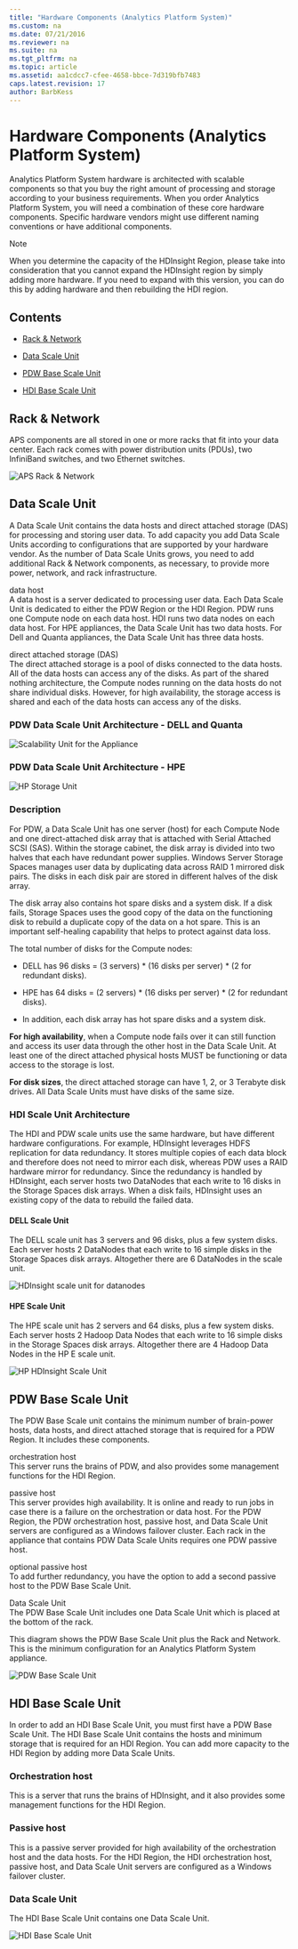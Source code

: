 ```yaml
---
title: "Hardware Components (Analytics Platform System)"
ms.custom: na
ms.date: 07/21/2016
ms.reviewer: na
ms.suite: na
ms.tgt_pltfrm: na
ms.topic: article
ms.assetid: aa1cdcc7-cfee-4658-bbce-7d319bfb7483
caps.latest.revision: 17
author: BarbKess
---
```

# Hardware Components (Analytics Platform System)
Analytics Platform System hardware is architected with scalable components so that you buy the right amount of processing and storage according to your business requirements. When you order Analytics Platform System, you will need a combination of these core hardware components. Specific hardware vendors might use different naming conventions or have additional components.  
  
> [!NOTE]  
> When you determine the capacity of the HDInsight Region, please take into consideration that you cannot expand the HDInsight region by simply adding more hardware. If you need to expand with this version, you can do this by adding hardware and then rebuilding the HDI region.  
  
## Contents  
  
-   [Rack & Network](#rackandnetwork)  
  
-   [Data Scale Unit](#datascaleunit)  
  
-   [PDW Base Scale Unit](#pdwbasescaleunit)  
  
-   [HDI Base Scale Unit](#hdibasescaleunit)  
  
## <a name="rackandnetwork"></a>Rack & Network  
APS components are all stored in one or more racks that fit into your data center. Each rack comes with power distribution units (PDUs), two InfiniBand switches, and two Ethernet switches.  
  
![APS Rack & Network](../architecture/media/APS_HW_RackAndNetwork.png "APS_HW_RackAndNetwork")  
  
## <a name="datascaleunit"></a>Data Scale Unit  
A Data Scale Unit contains the data hosts and direct attached storage (DAS) for processing and storing user data. To add capacity you add Data Scale Units according to configurations that are supported by your hardware vendor. As the number of Data Scale Units grows, you need to add additional Rack & Network components, as necessary, to provide more power, network, and rack infrastructure.  
  
data host  
A data host is a server dedicated to processing user data. Each Data Scale Unit is dedicated to either the PDW Region or the HDI Region. PDW runs one Compute node on each data host. HDI runs two data nodes on each data host. For HPE appliances, the Data Scale Unit has two data hosts. For Dell and Quanta appliances, the Data Scale Unit has three data hosts.  
  
direct attached storage (DAS)  
The direct attached storage is a pool of disks connected to the data hosts. All of the data hosts can access any of the disks. As part of the shared nothing architecture, the Compute nodes running on the data hosts do not share individual disks. However, for high availability, the storage access is shared and each of the data hosts can access any of the disks.  
  
### PDW Data Scale Unit Architecture - DELL and Quanta  
![Scalability Unit for the Appliance](../architecture/media/SQL_Server_PDW_HW_2012ScalabilityUnitDell.png "SQL_Server_PDW_HW_2012ScalabilityUnitDell")  
  
### PDW Data Scale Unit Architecture - HPE  
![HP Storage Unit](../architecture/media/SQL_Server_PDW_HW_2012ScalabilityUnitHP.png "SQL_Server_PDW_HW_2012ScalabilityUnitHP")  
  
### Description  
For PDW, a Data Scale Unit has one server (host) for each Compute Node and one direct-attached disk array that is attached with Serial Attached SCSI (SAS). Within the storage cabinet, the disk array is divided into two halves that each have redundant power supplies. Windows Server Storage Spaces manages user data by duplicating data across RAID 1 mirrored disk pairs. The disks in each disk pair are stored in different halves of the disk array.  
  
The disk array also contains hot spare disks and a system disk. If a disk fails, Storage Spaces uses the good copy of the data on the functioning disk to rebuild a duplicate copy of the data on a hot spare. This is an important self-healing capability that helps to protect against data loss.  
  
The total number of disks for the Compute nodes:  
  
-   DELL has 96 disks = (3 servers) * (16 disks per server) \* (2 for redundant disks).  
  
-   HPE has 64 disks = (2 servers) * (16 disks per server) \* (2 for redundant disks).  
  
-   In addition, each disk array has hot spare disks and a system disk.  
  
**For high availability**, when a Compute node fails over it can still function and access its user data through the other host in the Data Scale Unit. At least one of the direct attached physical hosts MUST be functioning or data access to the storage is lost.  
  
**For disk sizes**, the direct attached storage can have 1, 2, or 3 Terabyte disk drives. All Data Scale Units must have disks of the same size.  
  
### <a name="scaleunits"></a>HDI Scale Unit Architecture  
The HDI and PDW scale units use the same hardware, but have different hardware configurations. For example, HDInsight leverages HDFS replication for data redundancy. It stores multiple copies of each data block and therefore does not need to mirror each disk, whereas PDW uses a RAID hardware mirror for redundancy. Since the redundancy is handled by HDInsight, each server hosts two DataNodes that each write to 16 disks in the Storage Spaces disk arrays. When a disk fails, HDInsight uses an existing copy of the data to rebuild the failed data.  
  
#### DELL Scale Unit  
The DELL scale unit has 3 servers and 96 disks, plus a few system disks. Each server hosts 2 DataNodes that each write to 16 simple disks in the Storage Spaces disk arrays. Altogether there are 6 DataNodes in the scale unit.  
  
![HDInsight scale unit for datanodes](../architecture/media/APS_HW_MultiRegion_DELL_HDIScaleUnit.png "APS_HW_MultiRegion_DELL_HDIScaleUnit")  
  
#### HPE Scale Unit  
The HPE scale unit has 2 servers and 64 disks, plus a few system disks. Each server hosts 2 Hadoop Data Nodes that each write to 16 simple disks in the Storage Spaces disk arrays. Altogether there are 4 Hadoop Data Nodes in the HP E scale unit.  
  
![HP HDInsight Scale Unit](../architecture/media/APS_HW_MultiRegion_HP_HDIScaleUnit.png "APS_HW_MultiRegion_HP_HDIScaleUnit")  
  
## <a name="pdwbasescaleunit"></a>PDW Base Scale Unit  
The PDW Base Scale unit contains the minimum number of brain-power hosts, data hosts, and direct attached storage that is required for a PDW Region. It includes these components.  
  
orchestration host  
This server runs the brains of PDW, and also provides some management functions for the HDI Region.  
  
passive host  
This server provides high availability. It is online and ready to run jobs in case there is a failure on the orchestration or data host. For the PDW Region, the PDW orchestration host, passive host, and Data Scale Unit servers are configured as a Windows failover cluster. Each rack in the appliance that contains PDW Data Scale Units requires one PDW passive host.  
  
optional passive host  
To add further redundancy, you have the option to add a second passive host to the PDW Base Scale Unit.  
  
Data Scale Unit  
The PDW Base Scale Unit includes one Data Scale Unit which is placed at the bottom of the rack.  
  
This diagram shows the PDW Base Scale Unit plus the Rack and Network. This is the minimum configuration for an Analytics Platform System appliance.  
  
![PDW Base Scale Unit](../architecture/media/APS_HW_PDWBaseScaleUnit.png "APS_HW_PDWBaseScaleUnit")  
  
## <a name="hdibasescaleunit"></a>HDI Base Scale Unit  
In order to add an HDI Base Scale Unit, you must first have a PDW Base Scale Unit. The HDI Base Scale Unit contains the hosts and minimum storage that is required for an HDI Region. You can add more capacity to the HDI Region by adding more Data Scale Units.  
  
### Orchestration host  
This is a server that runs the brains of HDInsight, and it also provides some management functions for the HDI Region.  
  
### Passive host  
This is a passive server provided for high availability of the orchestration host and the data hosts. For the HDI Region, the HDI orchestration host, passive host, and Data Scale Unit servers are configured as a Windows failover cluster.  
  
### Data Scale Unit 
The HDI Base Scale Unit contains one Data Scale Unit.  
  
![HDI Base Scale Unit](../architecture/media/APS_HW_HDIBaseScaleUnit.png "APS_HW_HDIBaseScaleUnit")  
